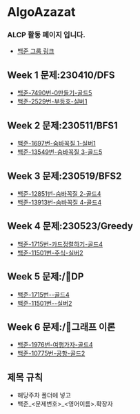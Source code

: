 # AlgoAzazat

### ALCP 활동 페이지 입니다.
- [백준 그룹 링크](https://www.acmicpc.net/group/17501)

## Week 1 문제:230410/DFS
- [백준-7490번-0만들기-골드5](https://www.acmicpc.net/problem/7490)
- [백준-2529번-부등호-실버1](https://www.acmicpc.net/problem/2529)
## Week 2 문제:230511/BFS1
- [백준-1697번-숨바꼭질 1-실버1](https://www.acmicpc.net/problem/1697)
- [백준-13549번-숨바꼭질 3-골드5](https://www.acmicpc.net/problem/13549)


## Week 3 문제:230519/BFS2
- [백준-12851번-숨바꼭질 2-골드4](https://www.acmicpc.net/problem/12851)
- [백준-13913번-숨바꼭질 4-골드4](https://www.acmicpc.net/problem/13913)

## Week 4 문제:230523/Greedy
- [백준-1715번-카드정렬하기-골드4](https://www.acmicpc.net/problem/1715)
- [백준-11501번-주식-실버2](https://www.acmicpc.net/problem/11501)
## Week 5 문제:/DP
- [백준-1715번--골드4](https://www.acmicpc.net/problem/1715)
- [백준-11501번--실버2](https://www.acmicpc.net/problem/11501)

## Week 6 문제:/그래프 이론
- [백준-1976번-여행가자-골드4](https://www.acmicpc.net/problem/1976)
- [백준-10775번-공항-골드2](https://www.acmicpc.net/problem/10775)

## 제목 규칙
- 해당주차 폴더에 넣고
- 백준_<문제번호>_<영어이름>.확장자
